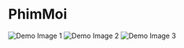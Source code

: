 # PhimMoi

![Demo Image 1](http://sv1.upsieutoc.com/2017/06/27/IMG_0024.png)
![Demo Image 2](http://sv1.upsieutoc.com/2017/06/27/IMG_0025.png)
![Demo Image 3](http://sv1.upsieutoc.com/2017/06/27/IMG_0026.png)

